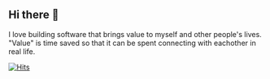 ## Hi there 👋

I love building software that brings value to myself and other people's lives. "Value" is time saved so that it can be spent connecting with eachother in real life.

[![Hits](https://hits.seeyoufarm.com/api/count/incr/badge.svg?url=https%3A%2F%2Fgithub.com%2Farekhalpern&count_bg=%2379C83D&title_bg=%23555555&icon=&icon_color=%23E7E7E7&title=hits&edge_flat=false)](https://hits.seeyoufarm.com)
